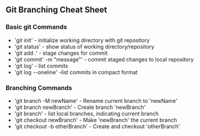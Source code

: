 ## Git Branching Cheat Sheet


### Basic git Commands
* 'git init' - initialize working directory with git repository
* 'git status' - show status of working directory/repository
* 'git add .' - stage changes for commit
* 'git commit' -m "message"' - commit staged changes to local repository
* 'git log' - list commits
* 'git log --oneline' -list commits in compact format

### Branching Commands
* 'git branch -M newName' - Rename current branch to 'newName'
* 'git branch newBranch' - Create branch 'newBranch'
* 'git branch' - list local branches, indicating current branch
* 'git checkout newBranch' - Make 'newBranch' the current branch
* 'git checkout -b otherBranch' - Create and checkout 'otherBranch' 
